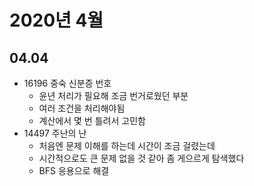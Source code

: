 # 2020년 4월

## 04.04
- 16196 중숙 신분증 번호
    - 윤년 처리가 필요해 조금 번거로웠던 부분
    - 여러 조건을 처리해야됨
    - 계산에서 몇 번 틀려서 고민함
- 14497 주난의 난
    - 처음엔 문제 이해를 하는데 시간이 조금 걸렸는데
    - 시간적으로도 큰 문제 없을 것 같아 좀 게으르게 탐색했다
    - BFS 응용으로 해결